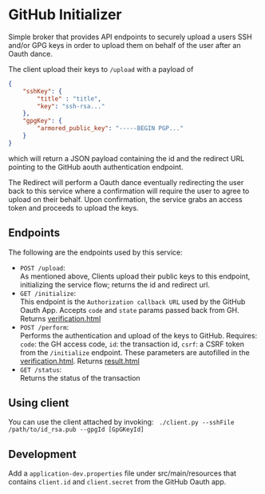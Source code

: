 # GitHub Initializer

Simple broker that provides API endpoints to securely upload a users SSH and/or GPG keys in order to
upload them on behalf of the user after an Oauth dance.

The client upload their keys to `/upload` with a payload of
```json
{
    "sshKey": {
        "title" : "title",
        "key": "ssh-rsa..."
    },
    "gpgKey": {
        "armored_public_key": "-----BEGIN PGP..."
    }
}
```
which will return a JSON payload containing the id and the redirect URL pointing to the GitHub aouth authentication endpoint.

The Redirect will perform a Oauth dance eventually redirecting the user back to this service
where a confirmation will require the user to agree to upload on their behalf. Upon confirmation, the service
grabs an access token and proceeds to upload the keys.

## Endpoints

The following are the endpoints used by this service:

* `POST /upload`:  
    As mentioned above, Clients upload their public keys to this endpoint, initializing the service flow; returns the id and redirect url.
* `GET /initialize`:  
    This endpoint is the `Authorization callback URL` used by the GitHub Oauth App. Accepts
    `code` and `state` params passed back from GH. Returns [verification.html](src/main/resources/templates/verification.html)
* `POST /perform`:  
    Performs the authentication and upload of the keys to GitHub. Requires: `code`: the GH access code, 
    `id`: the transaction id, `csrf`: a CSRF token from the `/initialize` endpoint. These parameters are 
    autofilled in the [verification.html](src/main/resources/templates/verification.html). Returns
    [result.html](src/main/resources/templates/result.html)
* `GET /status`:  
    Returns the status of the transaction

## Using client

You can use the client attached by invoking:
` ./client.py --sshFile /path/to/id_rsa.pub --gpgId [GpGKeyId]`

## Development

Add a `application-dev.properties` file under src/main/resources that contains
`client.id` and `client.secret` from the GitHub Oauth app.